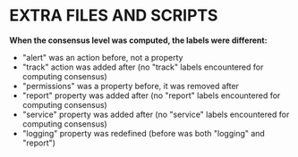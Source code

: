 # EXTRA FILES AND SCRIPTS

**When the consensus level was computed, the labels were different:**
- "alert" was an action before, not a property
- "track" action was added after (no "track" labels encountered for computing consensus)
- "permissions" was a property before, it was removed after
- "report" property was added after (no "report" labels encountered for computing consensus)
- "service" property was added after (no "service" labels encountered for computing consensus)
- "logging" property was redefined (before was both "logging" and "report")